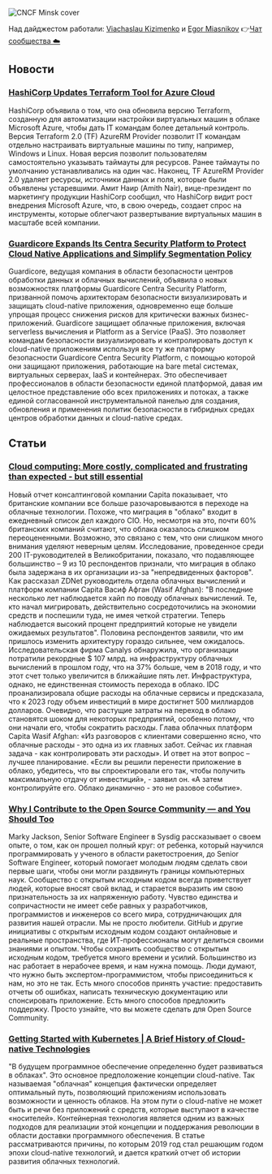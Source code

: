 ![CNCF Minsk cover](https://raw.githubusercontent.com/cncfminsk/digest/master/Digest_cover.jpg)

Над дайджестом работали: [Viachaslau Kizimenko](https://www.linkedin.com/in/viachaslau-kizimenko-185144115/) и [Egor Miasnikov](https://www.linkedin.com/in/miasnikov/)
👉[Чат сообщества ☁️](https://t.me/CNCFMinskChat)

## Новости

### [HashiCorp Updates Terraform Tool for Azure Cloud](https://devops.com/hashicorp-updates-terraform-tool-for-azure-cloud/)

HashiCorp объявила о том, что она обновила версию Terraform, созданную для автоматизации настройки виртуальных машин в облаке Microsoft Azure, чтобы дать IT командам более детальный контроль. Версия Terraform 2.0 (TF) AzureRM Provider позволит IT командам отдельно настраивать виртуальные машины по типу, например, Windows и Linux. Новая версия позволит пользователям самостоятельно указывать таймауты для ресурсов. Ранее таймауты по умолчанию устанавливались на один час. Наконец, TF AzureRM Provider 2.0 удаляет ресурсы, источники данных и поля, которые были объявлены устаревшими. Амит Наир (Amith Nair), вице-президент по маркетингу продукции HashiCorp сообщил, что HashiCorp видит рост внедрения Microsoft Azure, что, в свою очередь, создает спрос на инструменты, которые облегчают развертывание виртуальных машин в масштабе всей компании.

### [Guardicore Expands Its Centra Security Platform to Protect Cloud Native Applications and Simplify Segmentation Policy](https://www.guardicore.com/2020/02/guardicore-protects-cloud-native-applications-simplifies-segmentation/)

Guardicore, ведущая компания в области безопасности центров обработки данных и облачных вычислений, объявила о новых возможностях платформы Guardicore Centra Security Platform, призванной помочь архитекторам безопасности визуализировать и защищать cloud-native приложения, одновременно еще больше упрощая процесс снижения рисков для критически важных бизнес-приложений. Guardicore защищает облачные приложения, включая serverless вычисления и Platform as a Service (PaaS). Это позволяет командам безопасности визуализировать и контролировать доступ к cloud-native приложениям используя все ту же платформу безопасности Guardicore Centra Security Platform, с помощью которой они защищают приложения, работающие на bare metal системах, виртуальных серверах, IaaS и контейнерах. Это обеспечивает профессионалов в области безопасности единой платформой, давая им целостное представление обо всех приложениях и потоках, а также единой согласованной инструментальной панелью для создания, обновления и применения политик безопасности в гибридных средах центров обработки данных и cloud-native средах.

## Статьи

### [Cloud computing: More costly, complicated and frustrating than expected - but still essential](https://www.zdnet.com/article/cloud-computing-more-costly-complicated-and-frustrating-than-expected-but-still-essential/)

Новый отчет консалтинговой компании Capita показывает, что британские компании все больше разочаровываются в переходе на облачные технологии. Похоже, что миграция в "облако" входит в ежедневный список дел каждого CIO. Но, несмотря на это, почти 60% британских компаний считают, что облака оказалось слишком переоцененными. Возможно, это связано с тем, что они слишком много внимания уделяют неверным целям. Исследование, проведенное среди 200 IT-руководителей в Великобритании, показало, что подавляющее большинство – 9 из 10 респондентов признали, что миграция в облако была задержана в их организации из-за "непредвиденных факторов".  Как рассказал ZDNet руководитель отдела облачных вычислений и платформ компании Capita Васиф Афган (Wasif Afghan): "В последние несколько лет наблюдается хайп по поводу облачных вычислений. Те, кто начал мигрировать, действительно сосредоточились на экономии средств и поспешили туда, не имея четкой стратегии. Теперь наблюдается высокий процент предприятий которые не увидели ожидаемых результатов". Половина респондентов заявили, что им пришлось изменить архитектуру гораздо сильнее, чем ожидалось. Исследовательская фирма Canalys обнаружила, что организации потратили рекордные $ 107 млрд. на инфраструктуру облачных вычислений в прошлом году, что на 37% больше, чем в 2018 году, и что этот счет только увеличится в ближайшие пять лет. Инфраструктура, однако, не единственная стоимость перехода в облако. IDC проанализировала общие расходы на облачные сервисы и предсказала, что к 2023 году объем инвестиций в мире достигнет 500 миллиардов долларов. Очевидно, что растущие затраты на переход в облако становятся шоком для некоторых предприятий, особенно потому, что они начали его, чтобы сократить расходы. Глава облачных платформ Capita Wasif Afghan:  «Из разговоров с клиентами совершенно ясно, что облачные расходы - это одна из их главных забот. Сейчас их главная задача - как контролировать эти расходы». И ответ на этот вопрос – лучшее планирование. «Если вы решили перенести приложение в облако, убедитесь, что вы спроектировали его так, чтобы получить максимальную отдачу от инвестиций», - заявил он. «А затем контролируйте его. Облако динамично - это не разовое событие».

### [Why I Contribute to the Open Source Community — and You Should Too](https://www.cncf.io/blog/2020/02/18/why-i-contribute-to-the-open-source-community-and-you-should-too/)

Marky Jackson,  Senior Software Engineer в Sysdig рассказывает о своем опыте, о том, как он прошел полный круг: от ребенка, который научился программировать у ученого в области ракетостроения, до Senior Software Engineer, который помогает молодым людям сделать свои первые шаги, чтобы они могли раздвинуть границы компьютерных наук. Сообщество с открытым исходным кодом  всегда приветствует людей, которые вносят свой вклад, и старается выразить им свою признательность за их напряженную работу. Чувство единства и сопричастности не имеет себе равных у разработчиков, программистов и инженеров со всего мира, сотрудничающих для развития нашей отрасли. Мы не просто любители. GitHub и другие инициативы с открытым исходным кодом создают онлайновые и реальные пространства, где ИТ-профессионалы могут делиться своими знаниями и опытом.  Чтобы сохранить сообщество с открытым исходным кодом, требуется много времени и усилий. Большинство из нас работает в нерабочее время, и нам нужна помощь. Люди думают, что нужно быть экспертом-программистом, чтобы присоединиться к нам, но это не так. Есть много способов принять участие: предоставить отчеты об ошибках, написать техническую документацию или спонсировать приложение. Есть много способов предложить поддержку. Просто узнайте, что вы можете сделать для Open Source Community.

### [Getting Started with Kubernetes | A Brief History of Cloud-native Technologies](https://www.alibabacloud.com/blog/getting-started-with-kubernetes-%7C-a-brief-history-of-cloud-native-technologies_595894)

"В будущем программное обеспечение определенно будет развиваться в облаках". Это основное предположение концепции cloud-native. Так называемая "облачная" концепция фактически определяет оптимальный путь, позволяющий приложениям использовать возможности и ценность облаков. На этом пути о cloud-native не может быть и речи без приложений с средств, которые выступают в качестве «носителей». Контейнерная технология является одним из важных подходов для реализации этой концепции и поддержания революции в области доставки программного обеспечения. В статье рассматриваются причины, по которым 2019 год стал решающим годом эпохи cloud-native технологий, и дается краткий отчет об истории развития облачных технологий.
